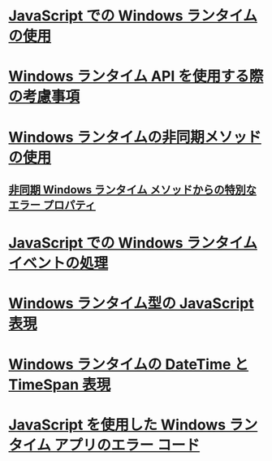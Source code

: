 # [JavaScript での Windows ランタイムの使用](using-the-windows-runtime-in-javascript.md)
# [Windows ランタイム API を使用する際の考慮事項](considerations-when-using-the-windows-runtime-api.md)
# [Windows ランタイムの非同期メソッドの使用](using-windows-runtime-asynchronous-methods.md)
## [非同期 Windows ランタイム メソッドからの特別なエラー プロパティ](special-error-properties-from-asynchronous-windows-runtime-methods.md)
# [JavaScript での Windows ランタイム イベントの処理](handling-windows-runtime-events-in-javascript.md)
# [Windows ランタイム型の JavaScript 表現](javascript-representation-of-windows-runtime-types.md)
# [Windows ランタイムの DateTime と TimeSpan 表現](windows-runtime-datetime-and-timespan-representations.md)
# [JavaScript を使用した Windows ランタイム アプリのエラー コード](error-codes-for-windows-runtime-apps-using-javascript.md)
